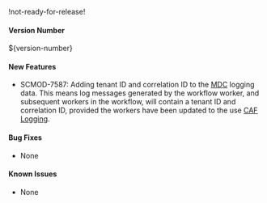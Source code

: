 !not-ready-for-release!

#### Version Number
${version-number}

#### New Features
- SCMOD-7587: Adding tenant ID and correlation ID to the [MDC](http://logback.qos.ch/manual/mdc.html) logging data. 
This means log messages generated by the workflow worker, and subsequent workers in the workflow, will contain a tenant ID and   correlation ID, provided the workers have been updated to the use [CAF Logging](https://github.com/CAFapi/caf-logging).
  
#### Bug Fixes
- None

#### Known Issues
- None
